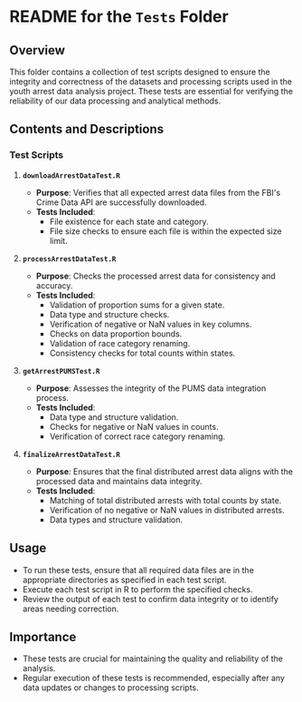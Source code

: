 # README for the `Tests` Folder

## Overview

This folder contains a collection of test scripts designed to ensure the integrity and correctness of the datasets and processing scripts used in the youth arrest data analysis project. These tests are essential for verifying the reliability of our data processing and analytical methods.

## Contents and Descriptions

### Test Scripts

1. **`downloadArrestDataTest.R`**
   - **Purpose**: Verifies that all expected arrest data files from the FBI's Crime Data API are successfully downloaded.
   - **Tests Included**:
     - File existence for each state and category.
     - File size checks to ensure each file is within the expected size limit.

2. **`processArrestDataTest.R`**
   - **Purpose**: Checks the processed arrest data for consistency and accuracy.
   - **Tests Included**:
     - Validation of proportion sums for a given state.
     - Data type and structure checks.
     - Verification of negative or NaN values in key columns.
     - Checks on data proportion bounds.
     - Validation of race category renaming.
     - Consistency checks for total counts within states.

3. **`getArrestPUMSTest.R`**
   - **Purpose**: Assesses the integrity of the PUMS data integration process.
   - **Tests Included**:
     - Data type and structure validation.
     - Checks for negative or NaN values in counts.
     - Verification of correct race category renaming.

4. **`finalizeArrestDataTest.R`**
   - **Purpose**: Ensures that the final distributed arrest data aligns with the processed data and maintains data integrity.
   - **Tests Included**:
     - Matching of total distributed arrests with total counts by state.
     - Verification of no negative or NaN values in distributed arrests.
     - Data types and structure validation.

## Usage

- To run these tests, ensure that all required data files are in the appropriate directories as specified in each test script.
- Execute each test script in R to perform the specified checks.
- Review the output of each test to confirm data integrity or to identify areas needing correction.

## Importance

- These tests are crucial for maintaining the quality and reliability of the analysis.
- Regular execution of these tests is recommended, especially after any data updates or changes to processing scripts.